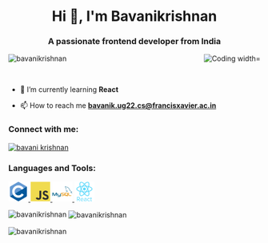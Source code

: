 <h1 align="center">Hi 👋, I'm Bavanikrishnan</h1>
<h3 align="center">A passionate frontend developer from India</h3>
<img align="right" alt="Coding width="400" src="https://img.freepik.com/free-photo/celebration-labour-day-with-3d-cartoon-portrait-working-woman_23-2151306545.jpg?size=626&ext=jpg&ga=GA1.1.2008272138.1727827200&semt=ais_hybrid">
<p align="left"> <img src="https://komarev.com/ghpvc/?username=bavanikrishnan&label=Profile%20views&color=0e75b6&style=flat" alt="bavanikrishnan" /> </p>

<p align="left"> <a href="https://twitter.com/" target="blank"><img src="https://img.shields.io/twitter/follow/?logo=twitter&style=for-the-badge" alt="" /></a> </p>

- 🌱 I’m currently learning **React**

- 📫 How to reach me **bavanik.ug22.cs@francisxavier.ac.in**

<h3 align="left">Connect with me:</h3>
<p align="left">
<a href="https://linkedin.com/in/bavani krishnan" target="blank"><img align="center" src="https://raw.githubusercontent.com/rahuldkjain/github-profile-readme-generator/master/src/images/icons/Social/linked-in-alt.svg" alt="bavani krishnan" height="30" width="40" /></a>
</p>

<h3 align="left">Languages and Tools:</h3>
<p align="left"> <a href="https://www.cprogramming.com/" target="_blank" rel="noreferrer"> <img src="https://raw.githubusercontent.com/devicons/devicon/master/icons/c/c-original.svg" alt="c" width="40" height="40"/> </a> <a href="https://developer.mozilla.org/en-US/docs/Web/JavaScript" target="_blank" rel="noreferrer"> <img src="https://raw.githubusercontent.com/devicons/devicon/master/icons/javascript/javascript-original.svg" alt="javascript" width="40" height="40"/> </a> <a href="https://www.mysql.com/" target="_blank" rel="noreferrer"> <img src="https://raw.githubusercontent.com/devicons/devicon/master/icons/mysql/mysql-original-wordmark.svg" alt="mysql" width="40" height="40"/> </a> <a href="https://reactjs.org/" target="_blank" rel="noreferrer"> <img src="https://raw.githubusercontent.com/devicons/devicon/master/icons/react/react-original-wordmark.svg" alt="react" width="40" height="40"/> </a> </p>

<p><img align="left" src="https://github-readme-stats.vercel.app/api/top-langs?username=bavanikrishnan&show_icons=true&locale=en&layout=compact" alt="bavanikrishnan" /></p>

<p>&nbsp;<img align="center" src="https://github-readme-stats.vercel.app/api?username=bavanikrishnan&show_icons=true&locale=en" alt="bavanikrishnan" /></p>

<p><img align="center" src="https://github-readme-streak-stats.herokuapp.com/?user=bavanikrishnan&" alt="bavanikrishnan" /></p>
